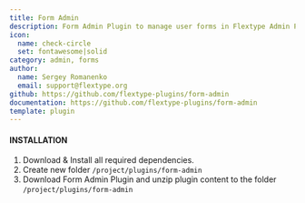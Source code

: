 ```yaml
---
title: Form Admin
description: Form Admin Plugin to manage user forms in Flextype Admin Panel.
icon:
  name: check-circle
  set: fontawesome|solid
category: admin, forms
author:
  name: Sergey Romanenko
  email: support@flextype.org
github: https://github.com/flextype-plugins/form-admin
documentation: https://github.com/flextype-plugins/form-admin
template: plugin
---
```


#### INSTALLATION

1. Download & Install all required dependencies.
2. Create new folder `/project/plugins/form-admin`
3. Download Form Admin Plugin and unzip plugin content to the folder `/project/plugins/form-admin`
